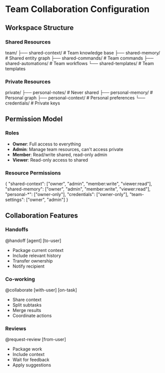 # Team Collaboration Configuration

## Workspace Structure

### Shared Resources
team/
├── shared-context/      # Team knowledge base
├── shared-memory/       # Shared entity graph
├── shared-commands/     # Team commands
├── shared-automations/  # Team workflows
└── shared-templates/    # Team templates

### Private Resources  
private/
├── personal-notes/      # Never shared
├── personal-memory/     # Personal graph
├── personal-context/    # Personal preferences
└── credentials/         # Private keys

## Permission Model

### Roles
- **Owner**: Full access to everything
- **Admin**: Manage team resources, can't access private
- **Member**: Read/write shared, read-only admin
- **Viewer**: Read-only access to shared

### Resource Permissions
{
  "shared-context": ["owner", "admin", "member:write", "viewer:read"],
  "shared-memory": ["owner", "admin", "member:write", "viewer:read"],
  "personal-*": ["owner-only"],
  "credentials": ["owner-only"],
  "team-settings": ["owner", "admin"]
}

## Collaboration Features

### Handoffs
@handoff [agent] [to-user]
- Package current context
- Include relevant history
- Transfer ownership
- Notify recipient

### Co-working
@collaborate [with-user] [on-task]
- Share context
- Split subtasks
- Merge results
- Coordinate actions

### Reviews
@request-review [from-user]
- Package work
- Include context
- Wait for feedback
- Apply suggestions